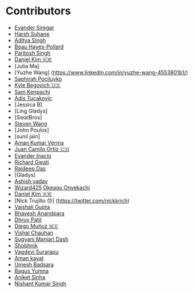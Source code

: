 # Contributors
- [Evander Siregar](https://github.com/egocider)
- [Harsh Suhane](https://github.com/HARSHSUHANE17)
- [Aditya Singh](https://github.com/adisk01)
- [Beau Hayes-Pollard](https://twitter.com/bahburs)
- [Paritosh Singh](https://twitter.com/proparitosh1609)
- [Daniel Kim 🇰🇷](https://twitter.com/journeyer_)
- [Julia Ma]
- [Yuzhe Wang] (https://www.linkedin.com/in/yuzhe-wang-4553801b1/)
- [Saphirah Pociluyko](https://github.com/sjpcp5)
- [Kyle Begovich 🇺🇸](https://kylebegovich.github.io)
- [Sam Kenpachi](https://samkenpachi011.github.io)
- [Adis Tucakovic](https://twitter.com/MinyMeep1)
- [Jessica B]
- [Ling Gladys]
- [SwatBros]
- [Steven Wang](https://github.com/FlyingDutchman1007)
- [John Poulos]
- [sunil jain]
- [Aman Kumar Verma](https://github.com/AmanKumarVerma11)
- [Juan Camilo Ortiz 🇨🇴](https://twitter.com/juancortizgonz)
- [Evander Inacio](https://github.com/EvanderInacio)
- [Richard Gwati](https://github.com/ricahardHaggioGwati)
- [Rajdeep Das](https://github.com/Rajspeaks)
- [Gladys]
- [Ashish yadav](https://github.com/yadav-g)
- [Wizard425](https://github.com/wizard425)
  [Okeagu Onyekachi](https://github.com/aeronye)
- [Daniel Kim 🇰🇷](https://twitter.com/journeyer_)
- [Nick Trujillo 😓] (https://twitter.com/nickkrich)
- [Vaishali Gupta](https://github.com/vaishaligupta2000)
- [Bhavesh Anandpara](https://github.com/BhaveshAnandpara)
- [Dhruv Patil](https://github.com/larsonjack05)
- [Diego Muñoz 🇲🇽](https://github.com/Diego-EM)
- [Vishal Chauhan](https://github.com/vish-han)
- [Sugyani Manjari Dash](https://github.com/Sugyani31)
- [Shobhnik](https://github.com/Shobhnik13)
- [Vagdevi Surarapu](https://github.com/Vagdevi007)
- [Aman kayat](https://github.com/amankayat)
- [Umesh Badsara](https://www.instagram.com/badsara_umesh/)
- [Bagus Yumna](https://github.com/bagusyumna)
- [Aniket Sinha](https://github.com/aniketsinha2002)
- [Nishant Kumar Singh](https://github.com/Nishant2209)
